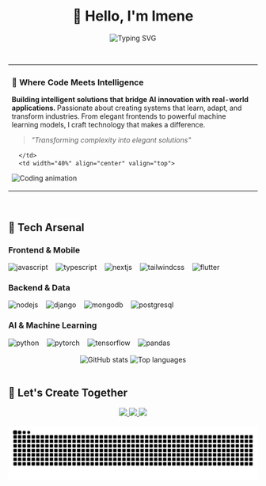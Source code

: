 <h1 align="center">👋 Hello, I'm Imene</h1>

<div align="center">
  
  ![Typing SVG](https://readme-typing-svg.herokuapp.com/?lines=Full-Stack+Developer;AI+Engineer;Creative+Problem+Solver&center=true&color=FF6B6B&size=25)
  
</div>

<br>

<div align="center">
  <table>
    <tr>
      <td width="60%" valign="top">
        
  ### 💫 **Where Code Meets Intelligence**
  
  **Building intelligent solutions that bridge AI innovation with real-world applications.** Passionate about creating systems that learn, adapt, and transform industries. From elegant frontends to powerful machine learning models, I craft technology that makes a difference.
  
  > *"Transforming complexity into elegant solutions"*
  
      </td>
      <td width="40%" align="center" valign="top">
<img src="./Tech Hearts GIF by Persona.gif" height="180" alt="Coding animation" />      </td>
    </tr>
  </table>
</div>

<br>

## 🚀 **Tech Arsenal**

### **Frontend & Mobile**
<div align="left">
  <img src="https://cdn.jsdelivr.net/gh/devicons/devicon/icons/javascript/javascript-original.svg" height="30" alt="javascript" />
  <img width="8" />
  <img src="https://cdn.jsdelivr.net/gh/devicons/devicon/icons/typescript/typescript-original.svg" height="30" alt="typescript" />
  <img width="8" />
  <img src="https://cdn.jsdelivr.net/gh/devicons/devicon/icons/nextjs/nextjs-original.svg" height="30" alt="nextjs" />
  <img width="8" />
  <img src="https://cdn.jsdelivr.net/gh/devicons/devicon/icons/tailwindcss/tailwindcss-original-wordmark.svg" height="30" alt="tailwindcss" />
  <img width="8" />
  <img src="https://cdn.jsdelivr.net/gh/devicons/devicon/icons/flutter/flutter-original.svg" height="30" alt="flutter" />
</div>

### **Backend & Data**
<div align="left">
  <img src="https://cdn.jsdelivr.net/gh/devicons/devicon/icons/nodejs/nodejs-original.svg" height="30" alt="nodejs" />
  <img width="8" />
  <img src="https://cdn.jsdelivr.net/gh/devicons/devicon/icons/django/django-plain.svg" height="30" alt="django" />
  <img width="8" />
  <img src="https://cdn.jsdelivr.net/gh/devicons/devicon/icons/mongodb/mongodb-original.svg" height="30" alt="mongodb" />
  <img width="8" />
  <img src="https://cdn.jsdelivr.net/gh/devicons/devicon/icons/postgresql/postgresql-original.svg" height="30" alt="postgresql" />
</div>

### **AI & Machine Learning**
<div align="left">
  <img src="https://cdn.jsdelivr.net/gh/devicons/devicon/icons/python/python-original.svg" height="30" alt="python" />
  <img width="8" />
  <img src="https://cdn.jsdelivr.net/gh/devicons/devicon/icons/pytorch/pytorch-original.svg" height="30" alt="pytorch" />
  <img width="8" />
  <img src="https://cdn.jsdelivr.net/gh/devicons/devicon/icons/tensorflow/tensorflow-original.svg" height="30" alt="tensorflow" />
  <img width="8" />
  <img src="https://cdn.jsdelivr.net/gh/devicons/devicon/icons/pandas/pandas-original.svg" height="30" alt="pandas" />
</div>

<br>

<div align="center">
  <img src="https://github-readme-stats.vercel.app/api?username=imenei&hide_title=true&show_icons=true&include_all_commits=true&count_private=true&theme=radical&hide_border=true" height="165" alt="GitHub stats" />
  <img src="https://github-readme-stats.vercel.app/api/top-langs?username=imenei&layout=compact&theme=radical&hide_border=true" height="165" alt="Top languages" />
</div>

<br>

## 🌟 **Let's Create Together**

<div align="center">
  <a href="https://www.linkedin.com/in/imene-belmadoui-81b117248/" target="_blank">
    <img src="https://img.shields.io/badge/LinkedIn-0077B5?style=for-the-badge&logo=linkedin&logoColor=white" height="40" />
  </a>
  <a href="mailto:imene.belmadoui@outlook.com" target="_blank">
    <img src="https://img.shields.io/badge/Email-0078D4?style=for-the-badge&logo=microsoft-outlook&logoColor=white" height="40" />
  </a>
  <a href="https://github.com/imenei" target="_blank">
    <img src="https://img.shields.io/badge/Portfolio-181717?style=for-the-badge&logo=github&logoColor=white" height="40" />
  </a>
</div>

<br>

<div align="center">
  <img src="https://raw.githubusercontent.com/imenei/imenei/output/dist/snake.svg" alt="Coding snake animation" />
</div>
